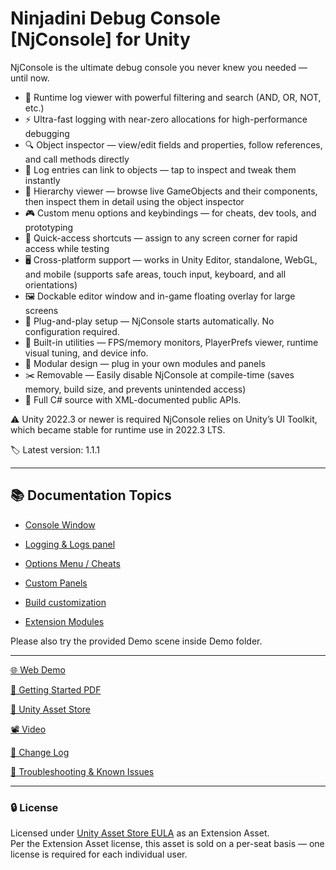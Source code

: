 # Ninjadini Debug Console [NjConsole] for Unity

NjConsole is the ultimate debug console you never knew you needed — until now.

- 📜 Runtime log viewer with powerful filtering and search (AND, OR, NOT, etc.)
- ⚡ Ultra-fast logging with near-zero allocations for high-performance debugging
- 🔍 Object inspector — view/edit fields and properties, follow references, and call methods directly
- 🔗 Log entries can link to objects — tap to inspect and tweak them instantly
- 📂 Hierarchy viewer — browse live GameObjects and their components, then inspect them in detail using the object inspector
- 🎮 Custom menu options and keybindings — for cheats, dev tools, and prototyping
- 🎯 Quick-access shortcuts — assign to any screen corner for rapid access while testing
- 🖥️ Cross-platform support — works in Unity Editor, standalone, WebGL, and mobile (supports safe areas, touch input, keyboard, and all orientations)
- 🖼️ Dockable editor window and in-game floating overlay for large screens
- 🚀 Plug-and-play setup — NjConsole starts automatically. No configuration required.
- 🧰 Built-in utilities — FPS/memory monitors, PlayerPrefs viewer, runtime visual tuning, and device info.
- 🧱 Modular design — plug in your own modules and panels
- ✂️ Removable — Easily disable NjConsole at compile-time (saves memory, build size, and prevents unintended access)
- 🧾 Full C# source with XML-documented public APIs.

⚠️ Unity 2022.3 or newer is required
NjConsole relies on Unity’s UI Toolkit, which became stable for runtime use in 2022.3 LTS.

🏷️ Latest version: 1.1.1

---

## 📚 Documentation Topics

- [Console Window](consolewindow.md)  

- [Logging & Logs panel](logging.md)  

- [Options Menu / Cheats](optionsmenu.md)  

- [Custom Panels](custompanels.md)  

- [Build customization](buildcustomization.md)  

- [Extension Modules](extensionmodules.md)

Please also try the provided Demo scene inside Demo folder.

---

[🌐 Web Demo](https://njconsole.ninjadini.com/demo/)

[🚀 Getting Started PDF](GettingStarted.pdf)  

[🛒 Unity Asset Store](https://assetstore.unity.com/packages/slug/319982)

[📽️ Video](https://www.youtube.com/watch?v=IIqtMWJkTIY)

[📝 Change Log](CHANGELOG.md)

[🧯 Troubleshooting & Known Issues](troubleshooting.md)

---

### 🔒 License
Licensed under [Unity Asset Store EULA](https://unity.com/legal/as-terms) as an Extension Asset.    
Per the Extension Asset license, this asset is sold on a per-seat basis — one license is required for each individual user.     
